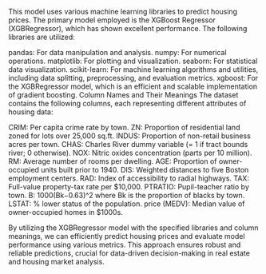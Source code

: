 This model uses various machine learning libraries to predict housing prices. The primary model employed is the XGBoost Regressor (XGBRegressor), which has shown excellent performance. The following libraries are utilized:

pandas: For data manipulation and analysis.
numpy: For numerical operations.
matplotlib: For plotting and visualization.
seaborn: For statistical data visualization.
scikit-learn: For machine learning algorithms and utilities, including data splitting, preprocessing, and evaluation metrics.
xgboost: For the XGBRegressor model, which is an efficient and scalable implementation of gradient boosting.
Column Names and Their Meanings
The dataset contains the following columns, each representing different attributes of housing data:

CRIM: Per capita crime rate by town.
ZN: Proportion of residential land zoned for lots over 25,000 sq.ft.
INDUS: Proportion of non-retail business acres per town.
CHAS: Charles River dummy variable (= 1 if tract bounds river; 0 otherwise).
NOX: Nitric oxides concentration (parts per 10 million).
RM: Average number of rooms per dwelling.
AGE: Proportion of owner-occupied units built prior to 1940.
DIS: Weighted distances to five Boston employment centers.
RAD: Index of accessibility to radial highways.
TAX: Full-value property-tax rate per $10,000.
PTRATIO: Pupil-teacher ratio by town.
B: 1000(Bk−0.63)^2 where Bk is the proportion of blacks by town.
LSTAT: % lower status of the population.
price (MEDV): Median value of owner-occupied homes in $1000s.

By utilizing the XGBRegressor model with the specified libraries and column meanings, we can efficiently predict housing prices and evaluate model performance using various metrics. This approach ensures robust and reliable predictions, crucial for data-driven decision-making in real estate and housing market analysis.
